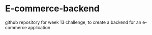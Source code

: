 # E-commerce-backend
github repository for week 13 challenge, to create a backend for an e-commerce application
